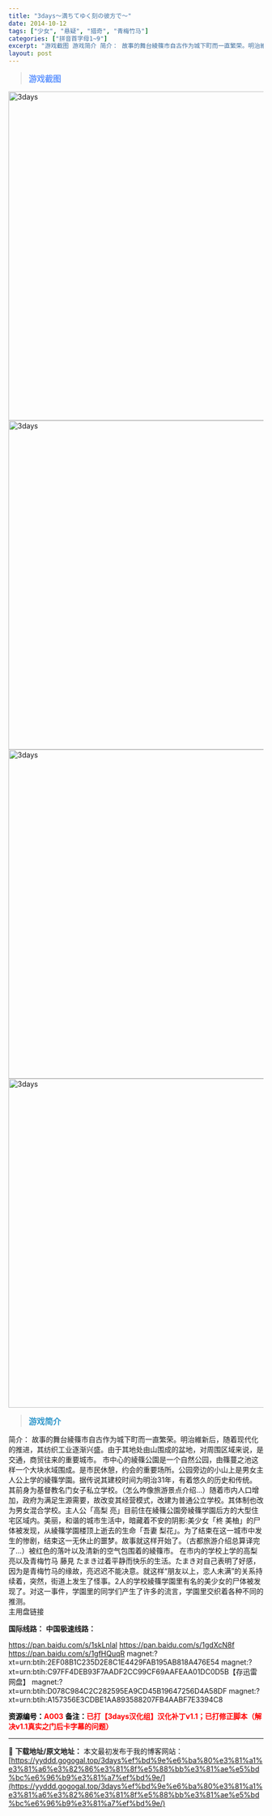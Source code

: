 ```yaml
---
title: "3days～満ちてゆく刻の彼方で～"
date: 2014-10-12
tags: ["少女", "悬疑", "猎奇", "青梅竹马"]
categories: ["拼音首字母1~9"]
excerpt: "游戏截图 游戏简介 简介： 故事的舞台綾篠市自古作为城下町而一直繁荣。明治維新后，随着现代化的推进，其纺织工业逐渐兴盛。由于其地处由山围成的盆地，对周围区域来说，是交通，商贸往来的重要城市。 市中心的綾篠公園是一个自然公园，由篠蔓之池这样一个大块水域围成。是市民休憩，约会的重要场所。公园旁边的小山上&hellip;"
layout: post
---
```


<div>
<blockquote><b><span style="font-size: 12pt; color: #6699ff;">游戏截图</span></b></blockquote>
<div><img title="点击放大" src="https://yyddd.gogogal.top/wp-content/uploads/2025/04/20250402_67ecddc65551a.webp" alt="3days" width="650" /></div>
<div><img title="点击放大" src="https://yyddd.gogogal.top/wp-content/uploads/2025/04/20250402_67ecddc7ee80a.webp" alt="3days" width="650" /></div>
<div><img title="点击放大" src="https://yyddd.gogogal.top/wp-content/uploads/2025/04/20250402_67ecddc98369a.webp" alt="3days" width="650" /></div>
<div><img title="点击放大" src="https://yyddd.gogogal.top/wp-content/uploads/2025/04/20250402_67ecddcb0612c.webp" alt="3days" width="650" /></div>
<blockquote><b><span style="font-size: 12pt; color: #3399cc;">游戏简介</span></b></blockquote>
<div>简介：
故事的舞台綾篠市自古作为城下町而一直繁荣。明治維新后，随着现代化的推进，其纺织工业逐渐兴盛。由于其地处由山围成的盆地，对周围区域来说，是交通，商贸往来的重要城市。
市中心的綾篠公園是一个自然公园，由篠蔓之池这样一个大块水域围成。是市民休憩，约会的重要场所。公园旁边的小山上是男女主人公上学的綾篠学園。据传说其建校时间为明治31年，有着悠久的历史和传统。其前身为基督教名门女子私立学校。（怎么咋像旅游景点介绍...）随着市内人口增加，政府为满足生源需要，故改变其经营模式，改建为普通公立学校。其体制也改为男女混合学校。主人公「高梨 亮」目前住在綾篠公園旁綾篠学園后方的大型住宅区域内。美丽，和谐的城市生活中，暗藏着不安的阴影:美少女「柊 美柚」的尸体被发现，从綾篠学園楼顶上逝去的生命「吾妻 梨花」。为了结束在这一城市中发生的惨剧，结束这一无休止的噩梦。故事就这样开始了。（古都旅游介绍总算译完了...）被红色的落叶以及清新的空气包围着的綾篠市。
在市内的学校上学的高梨 亮以及青梅竹马 藤見 たまき过着平静而快乐的生活。たまき对自己表明了好感，因为是青梅竹马的缘故，亮迟迟不能决意。就这样“朋友以上，恋人未满”的关系持续着，突然，街道上发生了怪事。2人的学校綾篠学園里有名的美少女的尸体被发现了。对这一事件，学園里的同学们产生了许多的流言，学園里交织着各种不同的推测。</div>
<div class="panel panel-primary">
<div class="panel-heading">主用盘链接</div>
<div class="panel-body">

<b>国际线路：</b>
<b>中国极速线路：</b>

<!--wechatfans start-->
https://pan.baidu.com/s/1skLnlal
https://pan.baidu.com/s/1gdXcN8f
https://pan.baidu.com/s/1gfHQuqR
magnet:?xt=urn:btih:2EF08B1C235D2E8C1E4429FAB195AB818A476E54
magnet:?xt=urn:btih:C97FF4DEB93F7AADF2CC99CF69AAFEAA01DC0D5B【存迅雷网盘】
magnet:?xt=urn:btih:D078C984C2C282595EA9CD45B19647256D4A58DF
magnet:?xt=urn:btih:A157356E3CDBE1AA893588207FB4AABF7E3394C8
<!--wechatfans end-->

</div>
<div class="panel-footer"><span style="color: #ff0000;"><b><span style="color: #000000;">资源编号：</span>A003</b></span>
<span style="color: #ff0000;"><b><span style="color: #000000;">备注：</span>已打【3days汉化组】汉化补丁v1.1；已打修正脚本（解决v1.1真实之门后卡字幕的问题）</b></span></div>
</div>
</div>

---
📖 **下载地址/原文地址：** 本文最初发布于我的博客网站：[https://yyddd.gogogal.top/3days%ef%bd%9e%e6%ba%80%e3%81%a1%e3%81%a6%e3%82%86%e3%81%8f%e5%88%bb%e3%81%ae%e5%bd%bc%e6%96%b9%e3%81%a7%ef%bd%9e/](https://yyddd.gogogal.top/3days%ef%bd%9e%e6%ba%80%e3%81%a1%e3%81%a6%e3%82%86%e3%81%8f%e5%88%bb%e3%81%ae%e5%bd%bc%e6%96%b9%e3%81%a7%ef%bd%9e/)
